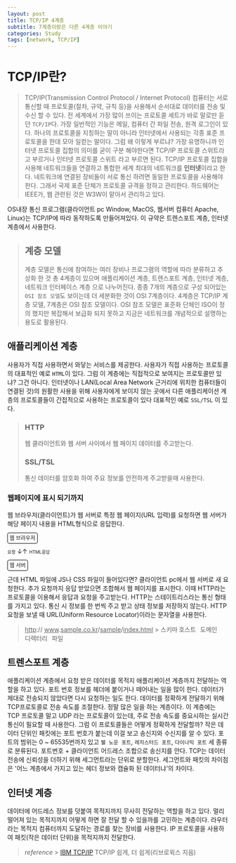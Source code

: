 ```yaml
---
layout: post
title: TCP/IP 4계층
subtitle: 7계층이랑은 다른 4계층 이야기
categories: Study
tags: [network, TCP/IP]
---
```


# TCP/IP란?

> TCP/IP(Transmission Control Protocol / Internet Protocol)
> 컴퓨터는 서로 통신할 때 프로토콜(절차, 규약, 규칙 등)을 사용해서 순서대로 데이터를 전송 및 수신 할 수 있다.
> 전 세계에서 가장 많이 쓰이는 프로토콜 세트가 바로 말로만 듣던 `TCP/IP`다.
> 가장 일반적인 기능은 메일, 컴퓨터 간 파일 전송, 원격 로그인이 있다.
> 하나의 프로토콜을 지칭하는 말이 아니라 인터넷에서 사용되는 각종 표준 프로토콜을 한데 모아 일컫는 말이다.
> 그럼 왜 이렇게 부르냐? 가장 유명하니까
> 인터넷 프로토콜 집합의 의미를 굳이 구분 해야한다면 TCP/IP 프로토콜 스위트라고 부르거나 인터넷 프로토콜 스위트 라고 부르면 된다.
> TCP/IP 프로토콜 집합을 사용해 네트워크들을 연결하고 통합한 세계 최대의 네트워크를 <b>인터넷</b>이라고 한다.
> 네트워크에 연결된 장비들이 서로 통신 하려면 동일한 프로토콜을 사용해야한다. 그래서 국제 표준 단체가 프로토콜 규격을 정하고 관리한다.
> 하드웨어는 IEEE가, 웹 관련된 것은 W3W이 맡아서 관리하고 있다.

OS내장 통신 프로그램(클라이언트 pc Window, MacOS, 웹서버 컴퓨터 Apache, Linux)는 TCP/IP에 따라 동작하도록 만들어져있다.
이 규약은 트렌스포트 계층, 인터넷 계층에서 사용한다.

> ## 계층 모델
>
> 계층 모델은 통신에 참여하는 여러 장비나 프로그램의 역할에 따라 분류하고 추상화 한 것
> 총 4계층이 있으며 애플리케이션 계층, 트렌스포트 계층, 인터넷 계층, 네트워크 인터페이스 계층 으로 나누어진다.
> 종종 7개의 계층으로 구성 되어있는 `OSI 참조 모델`도 보이는데 더 세분화한 것이 OSI 7계층이다.
> 4계층은 TCP/IP 계층 모델, 7계층은 OSI 참조 모델이다.
> OSI 참조 모델은 표준화 단체인 ISO이 정의 했지만 복잡해서 보급화 되지 못하고 지금은 네트워크를 개념적으로 설명하는 용도로 활용된다.

## 애플리케이션 계층

사용자가 직접 사용하면서 와닿는 서비스를 제공한다. 사용자가 직접 사용하는 프로토콜의 대표적인 예로 `HTML`이 있다.
그럼 이 계층에는 직접적으로 보여지는 프로토콜만 있냐? 그건 아니다. 인터넷이나 LAN(Local Area Network 근거리에 위치한 컴퓨터들이 연결된 것)의 원활한 사용을 위해 사용자에게 보이지 않는 곳에서 다른 애플리케이션 계층의 프로토콜들이 간접적으로 사용하는 프로토콜이 있다 대표적인 예로 `SSL/TSL` 이 있다.

> ### HTTP
>
> 웹 클라이언트와 웹 서버 사이에서 웹 페이지 데이터를 주고받는다.
>
> ### SSL/TSL
>
> 통신 데이터를 암호화 하여 주요 정보를 안전하게 주고받을때 사용한다.

### 웹페이지에 표시 되기까지

웹 브라우저(클라이언트)가 웹 서버로 특정 웹 페이지(URL 입력)를 요청하면 웹 서버가 해당 페이지 내용을 HTML형식으로 응답한다.

<span style="border: 1px solid black; border-radius: 4px; padding: 4px; font-size: 12px">웹 브라우저</span>

<span style="font-size: 10px">요청</span> ↓↑ <span style="font-size: 10px">HTML응답</span>

<span style="border: 1px solid black; border-radius: 4px; padding: 4px; font-size: 12px">웹 서버</span>

근데 HTML 파일에 JS나 CSS 파일이 들어있다면? 클라이언트 pc에서 웹 서버로 새 요청한다. 추가 요청까지 응답 받았으면 조합해서 웹 페이지를 표시한다. 이때 HTTP라는 프로토콜을 이용해서 응답과 요청을 주고받는다.
HTTP는 스테이트리스라는 통신 형태를 가지고 있다. 통신 시 정보를 한 번씩 주고 받고 상태 정보를 저장하지 않는다. HTTP 요청을 보낼 때 URL(Uniform Resource Locator)이라는 문자열을 사용한다.

> <u>http</u>:// <u>www</u>.<u>sample.co.kr</u>/<u>sample</u>/<u>index.html</u> > <span style="margin-right: 3px;" title="사용하는 프로토콜">스키마</span><span style="margin-right: 10px;" title="서버의 이름 or 역할">호스트</span><span style="margin-right: 20px;" title="서버 운영하는 조직">도메인</span><span style="margin-right: 10px;" title="서버 내 폴더">디렉터리</span>파일

## 트렌스포트 계층

애플리케이션 계층에서 요청 받은 데이터를 목적지 애플리케이션 계층까지 전달하는 역할을 하고 있다. 포트 번호 정보를 헤더에 붙이거나 떼어내는 일을 많이 한다.
데이터가 제대로 전송되지 않았다면 다시 요청하는 일도 한다. 데이터를 정확하게 전달하기 위해 TCP프로토콜로 전송 속도를 조절한다. 정말 많은 일을 하는 계층이다.
이 계층에는 TCP 프로토콜 말고 UDP 라는 프로토콜이 있는데, 주로 전송 속도를 중요시하는 실시간 통신이 필요할 때 사용한다.
그럼 이 프로토콜들은 어떻게 정확하게 전달할까? 작은 데이터 단위인 패킷에는 포트 번호가 붙는데 이걸 보고 송신지와 수신지를 알 수 있다. 포트의 범위는 0 ~ 65535번까지 있고 `웰 노운 포트`, `레지스터드 포트`, `다이나믹 포트` 세 종류로 분류된다. 포트번호 + 클라이언트 어드레스 조합으로 송신지를 안다.
TCP는 데이터 전송에 신뢰성을 더하기 위해 세그먼트라는 단위로 분할한다. 세그먼트와 패킷의 차이점은 '어느 계층에서 가지고 있는 헤더 정보와 캡슐화 된 데이터냐'의 차이다.

## 인터넷 계층

데이터에 어드레스 정보를 덧붙여 목적지까지 무사히 전달하는 역할을 하고 있다. 멀리 떨어져 있는 목적지까지 어떻게 하면 잘 전달 할 수 있을까를 고민하는 계층이다. 라우터라는 목적지 컴퓨터까지 도달하는 경로를 찾는 장비를 사용한다. IP 프로토콜을 사용하여 패킷(작은 데이터 단위)을 목적지까지 전달한다.

> _reference_ > [IBM TCP/IP](https://www.ibm.com/docs/ko/aix/7.1?topic=management-transmission-control-protocolinternet-protocol)
> TCP/IP 쉽게, 더 쉽게(리브로윅스 지음)
